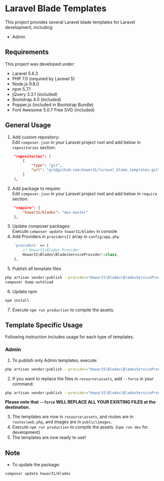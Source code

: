 # Laravel Blade Templates

This project provides several Laravel blade templates for Laravel development, including:

* Admin

## Requirements

This project was developed under:

* Laravel 5.6.3
* PHP 7.0 (required by Laravel 5)
* Node.js 9.8.0
* npm 5.7.1
* jQuery 3.3.1 (included)
* Bootstrap 4.0 (included)
* Popper.js (included in Bootstrap Bundle)
* Font Awesome 5.0.7 Free SVG (included)

## General Usage

1. Add custom repository:  
Edit `composer.json` in your Laravel project root and add below in `repositories` section:  
```json
    "repositories": [
        {
            "type": "git",
            "url": "git@github.com:howar31/laravel_blade_templates.git"
        }
    ],
```

2. Add package to require:  
Edit `composer.json` in your Laravel project root and add below in `require` section:  
```json
    "require": {
        "howar31/blades": "dev-master"
    },
```

3. Update composer packages:  
Execute `composer update howar31/blades` in console
4. Add Providers in `providers[]` array in `config/app.php`  
```php
    'providers' => [
        // Howar31\Blades Provider
        Howar31\Blades\BladesServiceProvider::class,
    ],
```

5. Publish all template files
```bash
php artisan vendor:publish --provider="Howar31\Blades\BladesServiceProvider"
composer dump-autoload
```

6. Update npm
```bash
npm install
```

7. Execute `npm run production` to compile the assets.


## Template Specific Usage

Following instruction includes usage for each type of templates.

### Admin
1. To publish only Admin templates, execute:
```bash
php artisan vendor:publish --provider="Howar31\Blades\BladesServiceProvider" --tag=admin
```

2. If you want to replace the files in `resource\assets`, add `--force` in your command:
```bash
php artisan vendor:publish --provider="Howar31\Blades\BladesServiceProvider" --tag=admin --force
```

**Please note that `--force` WILL REPLACE ALL YOUR EXISTING FILES at the destination.**

3. The templates are now in `resource\assets`, and routes are in `routes\web.php`, and images are in `public\images`.
4. Execute `npm run production` to compile the assets. (`npm run dev` for development)
5. The templates are now ready to use!

## Note
* To update the package:  
```bash
composer update howar31/blades
```
